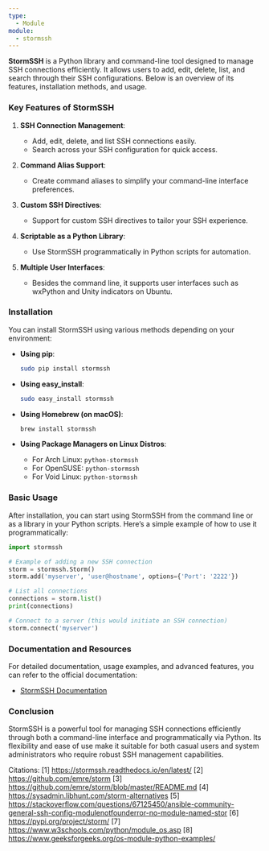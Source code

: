 ```yaml
---
type:
  - Module
module:
  - stormssh
---
```

**StormSSH** is a Python library and command-line tool designed to manage SSH connections efficiently. It allows users to add, edit, delete, list, and search through their SSH configurations. Below is an overview of its features, installation methods, and usage.

### Key Features of StormSSH

1. **SSH Connection Management**: 
   - Add, edit, delete, and list SSH connections easily.
   - Search across your SSH configuration for quick access.

2. **Command Alias Support**: 
   - Create command aliases to simplify your command-line interface preferences.

3. **Custom SSH Directives**: 
   - Support for custom SSH directives to tailor your SSH experience.

4. **Scriptable as a Python Library**: 
   - Use StormSSH programmatically in Python scripts for automation.

5. **Multiple User Interfaces**: 
   - Besides the command line, it supports user interfaces such as wxPython and Unity indicators on Ubuntu.

### Installation

You can install StormSSH using various methods depending on your environment:

- **Using pip**:
  ```bash
  sudo pip install stormssh
  ```

- **Using easy_install**:
  ```bash
  sudo easy_install stormssh
  ```

- **Using Homebrew (on macOS)**:
  ```bash
  brew install stormssh
  ```

- **Using Package Managers on Linux Distros**:
  - For Arch Linux: `python-stormssh`
  - For OpenSUSE: `python-stormssh`
  - For Void Linux: `python-stormssh`

### Basic Usage

After installation, you can start using StormSSH from the command line or as a library in your Python scripts. Here’s a simple example of how to use it programmatically:

```python
import stormssh

# Example of adding a new SSH connection
storm = stormssh.Storm()
storm.add('myserver', 'user@hostname', options={'Port': '2222'})

# List all connections
connections = storm.list()
print(connections)

# Connect to a server (this would initiate an SSH connection)
storm.connect('myserver')
```

### Documentation and Resources

For detailed documentation, usage examples, and advanced features, you can refer to the official documentation:
- [StormSSH Documentation](https://stormssh.readthedocs.io/en/latest/)

### Conclusion

StormSSH is a powerful tool for managing SSH connections efficiently through both a command-line interface and programmatically via Python. Its flexibility and ease of use make it suitable for both casual users and system administrators who require robust SSH management capabilities.

Citations:
[1] https://stormssh.readthedocs.io/en/latest/
[2] https://github.com/emre/storm
[3] https://github.com/emre/storm/blob/master/README.md
[4] https://sysadmin.libhunt.com/storm-alternatives
[5] https://stackoverflow.com/questions/67125450/ansible-community-general-ssh-config-modulenotfounderror-no-module-named-stor
[6] https://pypi.org/project/storm/
[7] https://www.w3schools.com/python/module_os.asp
[8] https://www.geeksforgeeks.org/os-module-python-examples/
